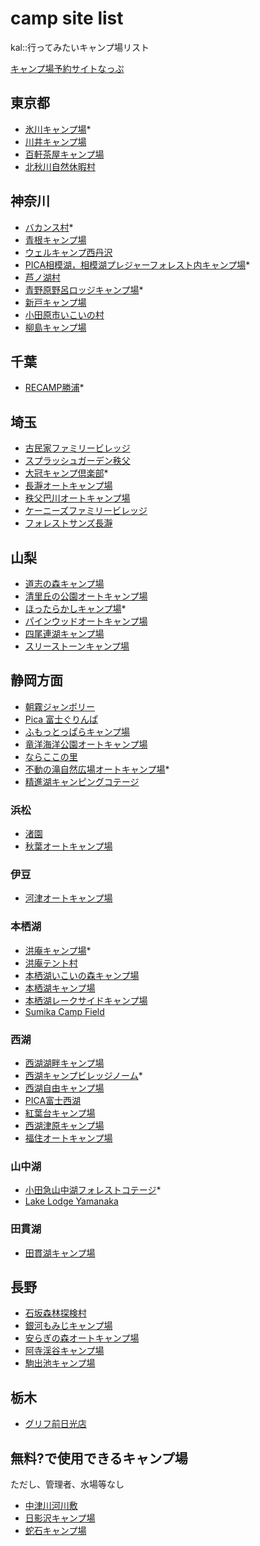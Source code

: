 # camp site list  

kal::行ってみたいキャンプ場リスト  
  
[キャンプ場予約サイトなっぷ](https://www.nap-camp.com/)

## 東京都
- [氷川キャンプ場](https://www.okutamas.co.jp/hikawa/#)*
- [川井キャンプ場](https://www.okutamas.co.jp/kawai/)
- [百軒茶屋キャンプ場](https://www.hyakkenjaya.com/)
- [北秋川自然休暇村](http://www.kitaakigawa-qkamura.jp/)

## 神奈川
- [バカンス村](http://www7a.biglobe.ne.jp/~bakansumura/)*
- [青根キャンプ場](http://aonecamp.jp/)
- [ウェルキャンプ西丹沢](https://well-camp.com/post20180607004/)
- [PICA相模湖，相模湖プレジャーフォレスト内キャンプ場](https://www.pica-resort.jp/paddington/)*
- [芦ノ湖村](https://campmura.com/)
- [青野原野呂ロッジキャンプ場](https://norolodge.com/)*
- [新戸キャンプ場](https://shindocamp.com/map)
- [小田原市いこいの村](https://www.ikoi-odawara.com/)
- [柳島キャンプ場](https://yc.tsukahara-li.co.jp/)

## 千葉  
- [RECAMP勝浦](https://www.nap-camp.com/chiba/11973)*

## 埼玉
- [古民家ファミリービレッジ](http://kominka-camp.com/)
- [スプラッシュガーデン秩父](https://www.sg-chichibu.co.jp/)
- [大冠キャンプ倶楽部](http://www.ohkanmuri-camp.jp/shisetsu/index.htm)*
- [長瀞オートキャンプ場](https://www.nagatoro-camp.com/)
- [秩父巴川オートキャンプ場](http://tomoegawa-camp.com/)
- [ケーニーズファミリービレッジ](https://www.kfv.co.jp/)
- [フォレストサンズ長瀞](http://forestsons.jp/)

## 山梨 
- [道志の森キャンプ場](https://doshinomori.jp/)
- [清里丘の公園オートキャンプ場](https://www.nap-camp.com/yamanashi/11339)
- [ほったらかしキャンプ場](https://hottarakashicamp.com/)*
- [パインウッドオートキャンプ場](https://hinata.me/article/1146266217988266909)
- [四尾連湖キャンプ場](http://shibirekosms.sub.jp/)
- [スリーストーンキャンプ場](https://www.threestone-bar-bbq-camp.com/)

## 静岡方面
- [朝霧ジャンボリー](http://asagiri-camp.net/)
- [Pica 富士ぐりんぱ](https://www.pica-resort.jp/grinpa/)
- [ふもっとっぱらキャンプ場](https://fumotoppara.net/)
- [竜洋海洋公園オートキャンプ場](http://www.ryu-yo.co.jp/AUTO/)
- [ならここの里](https://www.narakoko.info/)
- [不動の滝自然広場オートキャンプ場](http://ffnpcs.com/)*
- [精進湖キャンピングコテージ](https://shojiko.jp/index.html)

### 浜松
- [渚園](https://www.birukan.jp/nagisaen/)
- [秋葉オートキャンプ場](https://akiha-camp.com/)

### 伊豆
- [河津オートキャンプ場](https://kawazucamp.com/)

### 本栖湖
- [洪庵キャンプ場](https://kouan-motosuko.com/)*
- [洪庵テント村](https://kouan-motosuko.com/tento/)
- [本栖湖いこいの森キャンプ場](http://www.motosuko.jp/)
- [本栖湖キャンプ場](http://www.motosuko-camp.com/index.html)
- [本栖湖レークサイドキャンプ場](http://www5b.biglobe.ne.jp/~lakesido/)
- [Sumika Camp Field](https://www.nap-camp.com/yamanashi/13903)

### 西湖
- [西湖湖畔キャンプ場](https://saikohan.com/)
- [西湖キャンプビレッジノーム](https://www.nap-camp.com/yamanashi/13592)*
- [西湖自由キャンプ場](http://saiko-jiyuu.camp/)
- [PICA富士西湖](https://www.pica-resort.jp/saiko/index.html)
- [紅葉台キャンプ場](https://www.koyodai.info/)
- [西湖津原キャンプ場](http://tsuhara-camp.jp/)
- [福住オートキャンプ場](https://www.snowpeak.co.jp/spc/index-mode=keyword&id=735557.html)

### 山中湖
- [小田急山中湖フォレストコテージ](http://www.odakyu-forest.com/)*
- [Lake Lodge Yamanaka](https://www.nap-camp.com/yamanashi/13955)

### 田貫湖
- [田貫湖キャンプ場](https://tanukiko.com/)

## 長野
- [石坂森林探検村](https://www.otarinatureschool.net/tankenmuracamp)
- [銀河もみじキャンプ場](https://gingamomiji.org/wp/)
- [安らぎの森オートキャンプ場](https://yasuragi.natureservice.jp/)
- [阿寺渓谷キャンプ場](https://www.nap-camp.com/nagano/12321)
- [駒出池キャンプ場](https://yachiho-kogen.com/camp/)

## 栃木  
- [グリフ前日光店](https://www.nap-camp.com/tochigi/14354)


## 無料?で使用できるキャンプ場
ただし、管理者、水場等なし

- [中津川河川敷](https://www.lantern.camp/?p=56762)
- [日影沢キャンプ場](https://www.rinya.maff.go.jp/kanto/takao/campzyo/campzyo.html)
- [蛇石キャンプ場](http://kankou.town.tatsuno.nagano.jp/play/info/jaishi-camp.html)